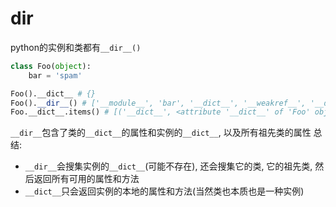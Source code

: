 # __dir__



python的实例和类都有`__dir__()`
```py
class Foo(object):
    bar = 'spam'

Foo().__dict__ # {}
Foo().__dir__() # ['__module__', 'bar', '__dict__', '__weakref__', '__doc__', '__repr__', '__hash__', '__str__', '__getattribute__', '__setattr__', '__delattr__', '__lt__', '__le__', '__eq__', '__ne__', '__gt__', '__ge__', '__init__', '__new__', '__reduce_ex__', '__reduce__', '__subclasshook__', '__init_subclass__', '__format__', '__sizeof__', '__dir__', '__class__']
Foo.__dict__.items() # [('__dict__', <attribute '__dict__' of 'Foo' objects>), ('__weakref__', <attribute '__weakref__' of 'Foo' objects>), ('__module__', '__main__'), ('bar', 'spam'), ('__doc__', None)]
```
`__dir__`包含了类的`__dict__`的属性和实例的`__dict__`, 以及所有祖先类的属性
总结:
- `__dir__`会搜集实例的`__dict__`(可能不存在), 还会搜集它的类, 它的祖先类, 然后返回所有可用的属性和方法
- `__dict__`只会返回实例的本地的属性和方法(当然类也本质也是一种实例)
